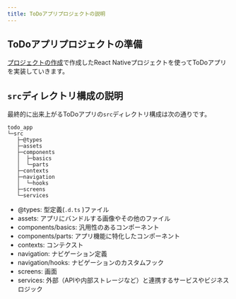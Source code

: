 ```yaml
---
title: ToDoアプリプロジェクトの説明
---
```


## ToDoアプリプロジェクトの準備

[プロジェクトの作成](../getting-started/create-project.md)で作成したReact Nativeプロジェクトを使ってToDoアプリを実装していきます。

## `src`ディレクトリ構成の説明

最終的に出来上がるToDoアプリの`src`ディレクトリ構成は次の通りです。

```console
todo_app
└─src
   ├─@types
   ├─assets
   ├─components
   │  ├─basics
   │  └─parts
   ├─contexts
   ├─navigation
   │  └─hooks
   ├─screens
   └─services
```

- @types: 型定義(`.d.ts` )ファイル
- assets: アプリにバンドルする画像やその他のファイル
- components/basics: 汎用性のあるコンポーネント
- components/parts: アプリ機能に特化したコンポーネント
- contexts: コンテクスト
- navigation: ナビゲーション定義
- navigation/hooks: ナビゲーションのカスタムフック
- screens: 画面
- services: 外部（APIや内部ストレージなど）と連携するサービスやビジネスロジック
